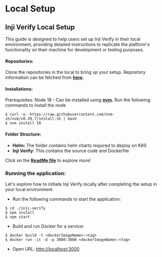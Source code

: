 # Local Setup

## Inji Verify Local Setup

This guide is designed to help users set up Inji Verify in their local environment, providing detailed instructions to replicate the platform's functionality on their machine for development or testing purposes.

#### **Repositories:**

Clone the repositories in the local to bring up your setup. Repository information can be fetched from [**here**](https://github.com/mosip/inji-verify/tree/v0.8.0)**.**

#### **Installations:**

Prerequisites: Node 18 - Can be installed using [**nvm**](https://github.com/nvm-sh/nvm)**.** Run the following commands to install the node

```
$ curl -o- https://raw.githubusercontent.com/nvm-sh/nvm/v0.39.7/install.sh | bash
$ nvm install 18
```

#### **Folder Structure:**

* **Helm:** The folder contains helm charts required to deploy on K8S
* **Inji Verify:** This contains the source code and Dockerfile

Click on the [**ReadMe file**](https://github.com/mosip/inji-verify/blob/develop/README.md) to explore more!

### **Running the application:**

Let's explore how to initiate Inji Verify locally after completing the setup in your local environment.

* Run the following commands to start the application:

```
$ cd ./inji-verify
$ npm install
$ npm start
```

* Build and run Docker for a service:

```
$ docker build -t <dockerImageName>:<tag> .
$ docker run -it -d -p 3000:3000 <dockerImageName>:<tag>
```

* Open URL:  [http://localhost:3000](http://localhost:3000/)
